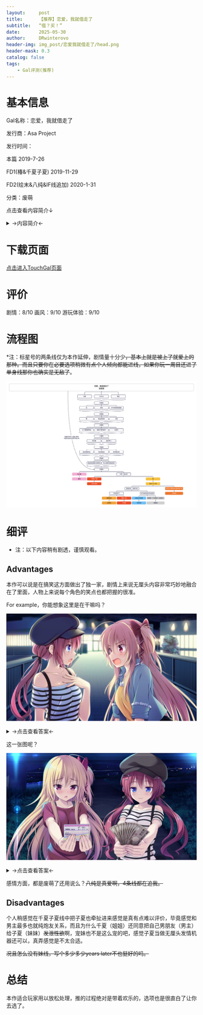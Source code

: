 ```yaml
---
layout:     post
title:      【推荐】恋爱，我就借走了
subtitle:   “借？买！”
date:       2025-05-30
author:     DRwinterovo
header-img: img_post/恋爱我就借走了/head.png
header-mask: 0.3
catalog: false
tags:
    - Gal评测(推荐)
---
```


# 基本信息

Gal名称：恋爱，我就借走了

发行商：Asa Project

发行时间：

本篇 2019-7-26

FD1(椿&千夏子夏) 2019-11-29

FD2(绘末&八纯&IF线追加) 2020-1-31

分类：废萌

点击查看内容简介↓

<details>
<summary>→内容简介←</summary>

<div markdown="1">

> 「请和我交往！」<br>「不、不能随便摸哟？你会注意的对吧！？」<br>「性癖和姐姐不一样。」<br>「我想让你做我的“情人”呢。」<br>「给，这是朋友费。」<br><br>「为什么会变成这样……」<br><br>这是妹控男主角，新海幸的故事。<br>幸由于特殊的家庭状况，坚定地认为“钱要用来让妹妹幸福”，打工到半夜才回家。<br><br>把早日从学生身份毕业，作为社会人开始工作作为目标。<br>某天，幸从妹妹那收到了如果你不去上大学的话，我也辍学去打工的威胁。不能让妹妹承受那种辛苦！<br><br>为了上大学，突然需要凑到一笔钱的幸<br>在“租赁人材派遣”的网站登记了。<br><br>虽然觉得相当可疑，但为了不饿肚子还是只能接下这份工作。<br><br>不知为何被同班的女生委托假装男友……<br>这之后还有情人、朋友和哥哥！？<br>从收下酬金开始的，<br>和她们之间的虚假关系的始末究竟如何呢！

</div>
</details>

# 下载页面

[点击进入TouchGal页面](https://www.touchgal.us/f97ed1e8)

# 评价

剧情：8/10 画风：9/10 游玩体验：9/10

# 流程图

*注：标星号的两条线仅为本作延伸，剧情量十分少~~，基本上就是被上了就爱上的那种。而且只要你在必要选项稍微有点个人倾向都能进线，如果你玩一周目还进了单身线那你也确实是无敌了~~。

![](/img_post/恋爱我就借走了/流程图.png)

# 细评

* 注：以下内容稍有剧透，谨慎观看。

## Advantages

本作可以说是在搞笑这方面做出了独一家，剧情上来说无厘头内容非常巧妙地融合在了里面，人物上来说每个角色的笑点也都把握的很准。

For example，你能想象这里是在干嘛吗？

![](/img_post/恋爱我就借走了/1.jpg)

<details>
<summary>→点击查看答案←</summary>

<div markdown="1">

___

![](/img_post/恋爱我就借走了/2.jpg)

在争男主.jpg

___

</div>
</details>

这一张图呢？

![](/img_post/恋爱我就借走了/3.jpg)

<details>
<summary>→点击查看答案←</summary>

<div markdown="1">

___

![](/img_post/恋爱我就借走了/4.jpg)

在对男主告白+男主选择要和谁交往.jpg~~（没错，一个拿着存折一个拿着钱，贿赂是吧）~~

左边绘未内心想法是男主喜欢＄而自己手里也没有平常赚来的大额现金而选择拿存折，带有一点意思是说今后一起赚；右边八纯就纯富姐了。~~当然男主最后不管选谁都退回了，这个还是太沉重了。~~

当然FD2的IF线中男主两个都选了，直接开始3P了也是厉害。

___

</div>
</details>

感情方面，都是废萌了还用说么？~~八纯是真爱啊，4条线都在追我。~~

## Disadvantages

个人稍感觉在千夏子夏线中把子夏也牵扯进来感觉是真有点难以评价，毕竟感觉和男主最多也就纯炮友关系，而且为什么千夏（姐姐）还同意把自己男朋友（男主）给子夏（妹妹）~~发泄性欲~~啊，宠妹也不是这么宠的吧，感觉子夏当做无厘头发情机器还可以，真弄感觉是不太合适。

~~况且怎么没有妹线，写个多少多少years later不也挺好的吗。~~

# 总结

本作适合玩家用以放松处理，推的过程绝对是带着欢乐的，选项也是很直白了让你去选了。